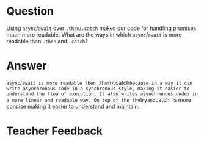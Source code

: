 # Question
Using `async`/`await` over `.then`/`.catch` makes our code for handling promises much more readable. What are the ways in which `async`/`await` is more readable than `.then` and `.catch`?

# Answer

 `async`/`await is more readable then `.then`/`.catch` because in a way it can write asynchronous code in a synchronous style, making it easier to understand the flow of execution. It also writes asynchronous codes in a more linear and readable way. On top of the the `try` and `catch` is more concise making it easier to understand and maintain.

# Teacher Feedback